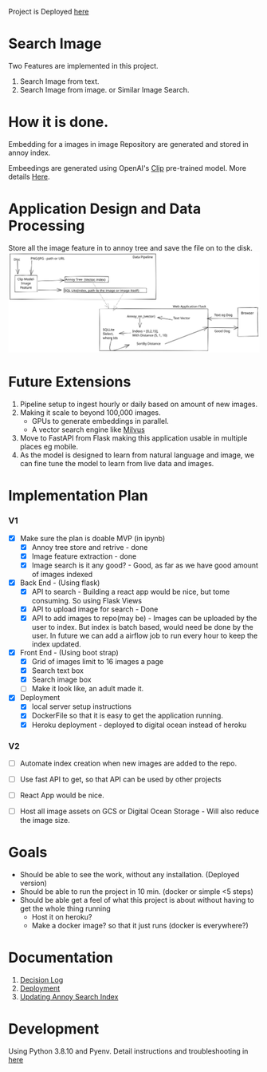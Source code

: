 Project is Deployed [here](https://image-search-ntmld.ondigitalocean.app/)

# Search Image
Two Features are implemented in this project.
1. Search Image from text.
2. Search Image from image. or Similar Image Search.

# How it is done.
Embedding for a images in image Repository are generated and stored in annoy index.

Embeedings are generated using OpenAI's [Clip](https://github.com/openai/CLIP) pre-trained model. More details [Here](docs/semantic_search.md).


# Application Design and Data Processing
Store all the image feature in to annoy tree and save the file on to the disk. 
![](docs/plan.svg)


# Future Extensions
1. Pipeline setup to ingest hourly or daily based on amount of new images.
2. Making it scale to beyond 100,000 images. 
    - GPUs to generate embeddings in parallel.
    - A vector search engine like [Milvus](https://milvus.io)
3. Move to FastAPI from Flask making this application usable in multiple places eg mobile.
4. As the model is designed to learn from natural language and image, we can fine tune the model to learn from live data and images.


# Implementation Plan
### V1
- [x] Make sure the plan is doable MVP (in ipynb)
    - [x] Annoy tree store and retrive - done
    - [x] Image feature extraction - done
    - [x] Image search is it any good? - Good, as far as we have good amount of images indexed
- [x] Back End - (Using flask)
    - [x] API to search - Building a react app would be nice, but tome consuming. So using Flask Views
    - [x] API to upload image for search - Done
    - [X] API to add images to repo(may be) - 
            Images can be uploaded by the user to index. But index is batch based, would need be done by the user. In future we can add a airflow job to run every hour to keep the index updated. 
- [x] Front End - (Using boot strap)
    - [x] Grid of images limit to 16 images a page
    - [x] Search text box
    - [x] Search image box 
    - [ ] Make it look like, an adult made it. 
- [x] Deployment 
    - [x] local server setup instructions
    - [x] DockerFile so that it is easy to get the application running.
    - [x] Heroku deployment - deployed to digital ocean instead of heroku

### V2
- [ ] Automate index creation when new images are added to the repo.
- [ ] Use fast API to get, so that API can be used by other projects
- [ ] React App would be nice.
- [ ] Host all image assets on GCS or Digital Ocean Storage  - Will also reduce the image size.


# Goals
- Should be able to see the work, without any installation. (Deployed version)
- Should be able to run the project in 10 min. (docker or simple <5 steps)
- Should be able get a feel of what this project is about without having to get the whole thing running
    - Host it on heroku?
    - Make a docker image? so that it just runs (docker is everywhere?)


# Documentation
1. [Decision Log](docs/decision_log.md)
2. [Deployment](docs/deployment.md)
3. [Updating Annoy Search Index](docs/update_index.md)


# Development
Using Python 3.8.10 and Pyenv. Detail instructions and troubleshooting in [here](docs/development.md)